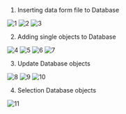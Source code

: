 
1. Inserting data form file to Database

![1](https://user-images.githubusercontent.com/23512215/82246668-697fd580-9945-11ea-8650-e41bc91b7f48.PNG)
![2](https://user-images.githubusercontent.com/23512215/82246687-73093d80-9945-11ea-98dc-b4820f1aceb5.PNG)
![3](https://user-images.githubusercontent.com/23512215/82246723-7dc3d280-9945-11ea-8fca-fa6474653866.PNG)

2. Adding single objects to Database

![4](https://user-images.githubusercontent.com/23512215/82248485-836ee780-9948-11ea-9c8b-0b42eee2eded.PNG)
![5](https://user-images.githubusercontent.com/23512215/82248867-26276600-9949-11ea-9dd7-21932c0b0c27.PNG)
![6](https://user-images.githubusercontent.com/23512215/82248907-35a6af00-9949-11ea-8484-2af4cd177755.PNG)
![7](https://user-images.githubusercontent.com/23512215/82248919-3b03f980-9949-11ea-996b-54dcd7cd72e2.PNG)

3. Update Database objects

![8](https://user-images.githubusercontent.com/23512215/82249598-5de2dd80-994a-11ea-8ecb-eeebdbf168d4.PNG)
![9](https://user-images.githubusercontent.com/23512215/82249599-5faca100-994a-11ea-9582-5dca3b74817a.PNG)
![10](https://user-images.githubusercontent.com/23512215/82249604-61766480-994a-11ea-9fde-ce268cd1afe3.PNG)

4. Selection Database objects

![11](https://user-images.githubusercontent.com/23512215/82325872-389eaf80-99dc-11ea-9c5c-d48ca10dc34b.PNG)
